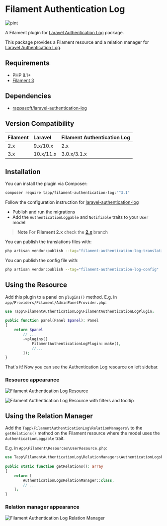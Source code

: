 # Filament Authentication Log

![pint](https://github.com/TappNetwork/filament-authentication-log/actions/workflows/pint.yml/badge.svg)

A Filament plugin for [Laravel Authentication Log](https://github.com/rappasoft/laravel-authentication-log) package.

This package provides a Filament resource and a relation manager for [Laravel Authentication Log](https://github.com/rappasoft/laravel-authentication-log).

## Requirements
- PHP 8.1+
- [Filament 3](https://github.com/laravel-filament/filament)

## Dependencies
- [rappasoft/laravel-authentication-log](https://github.com/rappasoft/laravel-authentication-log)

## Version Compatibility

 Filament | Laravel   | Filament Authentication Log
:---------|:----------|:---------------------------
 2.x      | 9.x/10.x  | 2.x
 3.x      | 10.x/11.x | 3.0.x/3.1.x

## Installation

You can install the plugin via Composer:

```bash
composer require tapp/filament-authentication-log:"^3.1"
```

Follow the configuration instruction for [laravel-authentication-log](https://rappasoft.com/docs/laravel-authentication-log/v1/start/configuration)
- Publish and run the migrations
- Add the `AuthenticationLoggable` and `Notifiable` traits to your `User` model

> **Note** 
> For **Filament 2.x** check the **[2.x](https://github.com//TappNetwork/filament-authentication-log/tree/2.x)** branch

You can publish the translations files with:

```bash
php artisan vendor:publish --tag="filament-authentication-log-translations"
```

You can publish the config file with:

```bash
php artisan vendor:publish --tag="filament-authentication-log-config"
```

## Using the Resource

Add this plugin to a panel on `plugins()` method. 
E.g. in `app/Providers/Filament/AdminPanelProvider.php`:

```php
use Tapp\FilamentAuthenticationLog\FilamentAuthenticationLogPlugin;
 
public function panel(Panel $panel): Panel
{
    return $panel
        // ...
        ->plugins([
            FilamentAuthenticationLogPlugin::make(),
            //...
        ]);
}
```

That's it! Now you can see the Authentication Log resource on left sidebar.

### Resource appearance

![Filament Authentication Log Resource](https://raw.githubusercontent.com/TappNetwork/filament-authentication-log/main/docs/resource01.png)

![Filament Authentication Log Resource with filters and tooltip](https://raw.githubusercontent.com/TappNetwork/filament-authentication-log/main/docs/resource02.png)


## Using the Relation Manager

Add the `Tapp\FilamentAuthenticationLog\RelationManagers\` to the `getRelations()` method on the Filament resource where the model uses the `AuthenticationLoggable` trait.

E.g. in `App\Filament\Resources\UserResource.php`:

```php
use Tapp\FilamentAuthenticationLog\RelationManagers\AuthenticationLogsRelationManager;
 
public static function getRelations(): array
{
    return [
        AuthenticationLogsRelationManager::class,
        // ...
    ];
}
```

### Relation manager appearance

![Filament Authentication Log Relation Manager](https://raw.githubusercontent.com/TappNetwork/filament-authentication-log/main/docs/relation_manager.png)
